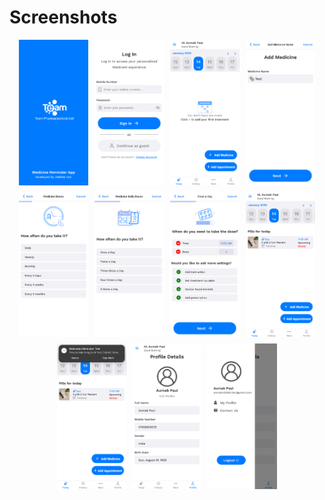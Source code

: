 # Screenshots

<div style="display: flex; justify-content: center; gap: 10px;">
  <img src="src/assets/screenshots/Medinok_Screenshot_01.png" alt="Screenshot 1" width="22%">
  <img src="src/assets/screenshots/Medinok_Screenshot_02.png" alt="Screenshot 2" width="22%">
  <img src="src/assets/screenshots/Medinok_Screenshot_03.png" alt="Screenshot 3" width="22%">
  <img src="src/assets/screenshots/Medinok_Screenshot_04.png" alt="Screenshot 4" width="22%">
</div>

<div style="display: flex; justify-content: center; gap: 10px; margin-top: 10px;">
  <img src="src/assets/screenshots/Medinok_Screenshot_05.png" alt="Screenshot 5" width="22%">
  <img src="src/assets/screenshots/Medinok_Screenshot_06.png" alt="Screenshot 6" width="22%">
  <img src="src/assets/screenshots/Medinok_Screenshot_07.png" alt="Screenshot 6" width="22%">
  <img src="src/assets/screenshots/Medinok_Screenshot_08.png" alt="Screenshot 6" width="22%">
</div>

<div style="display: flex; justify-content: center; gap: 10px; margin-top: 10px;">
  <img src="src/assets/screenshots/Medinok_Screenshot_09.png" alt="Screenshot 5" width="22%">
  <img src="src/assets/screenshots/Medinok_Screenshot_10.png" alt="Screenshot 6" width="22%">
  <img src="src/assets/screenshots/Medinok_Screenshot_11.png" alt="Screenshot 6" width="22%">
</div>

